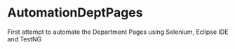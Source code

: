 # AutomationDeptPages

First attempt to automate the Department Pages using Selenium, Eclipse IDE and TestNG

